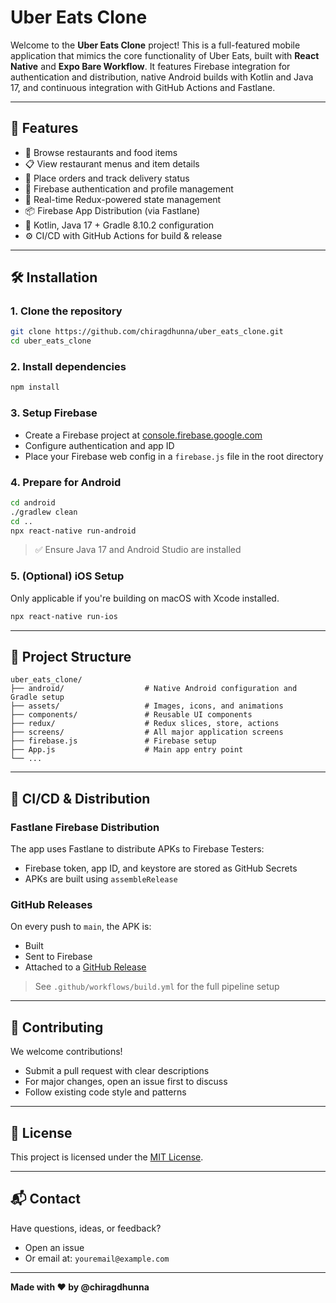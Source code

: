 # Uber Eats Clone

Welcome to the **Uber Eats Clone** project! This is a full-featured mobile application that mimics the core functionality of Uber Eats, built with **React Native** and **Expo Bare Workflow**. It features Firebase integration for authentication and distribution, native Android builds with Kotlin and Java 17, and continuous integration with GitHub Actions and Fastlane.

---

## 🚀 Features

- 🍔 Browse restaurants and food items
- 📋 View restaurant menus and item details
- 🛒 Place orders and track delivery status
- 🔐 Firebase authentication and profile management
- 🔄 Real-time Redux-powered state management
- 📦 Firebase App Distribution (via Fastlane)
- 🧪 Kotlin, Java 17 + Gradle 8.10.2 configuration
- ⚙️ CI/CD with GitHub Actions for build & release

---

## 🛠️ Installation

### 1. Clone the repository

```bash
git clone https://github.com/chiragdhunna/uber_eats_clone.git
cd uber_eats_clone
```

### 2. Install dependencies

```bash
npm install
```

### 3. Setup Firebase

- Create a Firebase project at [console.firebase.google.com](https://console.firebase.google.com)
- Configure authentication and app ID
- Place your Firebase web config in a `firebase.js` file in the root directory

### 4. Prepare for Android

```bash
cd android
./gradlew clean
cd ..
npx react-native run-android
```

> ✅ Ensure Java 17 and Android Studio are installed

### 5. (Optional) iOS Setup

Only applicable if you're building on macOS with Xcode installed.

```bash
npx react-native run-ios
```

---

## 📁 Project Structure

```
uber_eats_clone/
├── android/                  # Native Android configuration and Gradle setup
├── assets/                   # Images, icons, and animations
├── components/               # Reusable UI components
├── redux/                    # Redux slices, store, actions
├── screens/                  # All major application screens
├── firebase.js               # Firebase setup
├── App.js                    # Main app entry point
└── ...
```

---

## 🤖 CI/CD & Distribution

### Fastlane Firebase Distribution

The app uses Fastlane to distribute APKs to Firebase Testers:

- Firebase token, app ID, and keystore are stored as GitHub Secrets
- APKs are built using `assembleRelease`

### GitHub Releases

On every push to `main`, the APK is:

- Built
- Sent to Firebase
- Attached to a [GitHub Release](https://github.com/chiragdhunna/uber_eats_clone/releases)

> See `.github/workflows/build.yml` for the full pipeline setup

---

## 🤝 Contributing

We welcome contributions!

- Submit a pull request with clear descriptions
- For major changes, open an issue first to discuss
- Follow existing code style and patterns

---

## 📄 License

This project is licensed under the [MIT License](LICENSE).

---

## 📬 Contact

Have questions, ideas, or feedback?

- Open an issue
- Or email at: `youremail@example.com`

---

**Made with ❤️ by @chiragdhunna**
